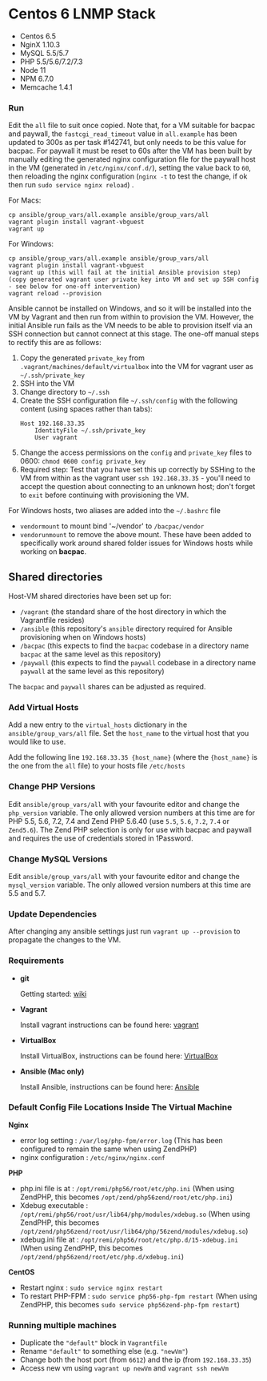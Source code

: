 # Centos 6 LNMP Stack
- Centos 6.5
- NginX 1.10.3
- MySQL 5.5/5.7
- PHP 5.5/5.6/7.2/7.3
- Node 11
- NPM 6.7.0
- Memcache 1.4.1

### Run

Edit the `all` file to suit once copied.
Note that, for a VM suitable for bacpac and paywall, the `fastcgi_read_timeout` value in `all.example` has been updated to 300s as per task #142741, but only needs to be this value for bacpac. For paywall it must be reset to 60s after the VM has been built by manually editing the generated nginx configuration file for the paywall host in the VM (generated in `/etc/nginx/conf.d/`), setting the value back to `60`, then reloading the nginx configuration (`nginx -t` to test the change, if ok then run `sudo service nginx reload`) .

For Macs:
```
cp ansible/group_vars/all.example ansible/group_vars/all
vagrant plugin install vagrant-vbguest
vagrant up
```

For Windows:
```
cp ansible/group_vars/all.example ansible/group_vars/all
vagrant plugin install vagrant-vbguest
vagrant up (this will fail at the initial Ansible provision step)
(copy generated vagrant user private key into VM and set up SSH config - see below for one-off intervention)
vagrant reload --provision
```
Ansible cannot be installed on Windows, and so it will be installed into the VM by Vagrant and then run from within to
provision the VM. However, the initial Ansible run fails as the VM needs to be able to provision itself via an SSH
connection but cannot connect at this stage.
The one-off manual steps to rectify this are as follows:
1. Copy the generated `private_key` from `.vagrant/machines/default/virtualbox` into the VM for vagrant user as `~/.ssh/private_key`
2. SSH into the VM
3. Change directory to `~/.ssh`
4. Create the SSH configuration file `~/.ssh/config` with the following content (using spaces rather than tabs):
    ```
    Host 192.168.33.35
        IdentityFile ~/.ssh/private_key
        User vagrant
    ```
5. Change the access permissions on the `config` and `private_key` files to 0600: `chmod 0600 config private_key`
6. Required step: Test that you have set this up correctly by SSHing to the VM from within as the vagrant user `ssh 192.168.33.35` - you'll need
to accept the question about connecting to an unknown host; don't forget to `exit` before continuing with provisioning
the VM.

For Windows hosts, two aliases are added into the `~/.bashrc` file
- `vendormount` to mount bind '~/vendor' to `/bacpac/vendor`
- `vendorunmount` to remove the above mount.
These have been added to specifically work around shared folder issues for Windows hosts while working on **bacpac**.

## Shared directories
Host-VM shared directories have been set up for:
- `/vagrant` (the standard share of the host directory in which the Vagrantfile resides)
- `/ansible` (this repository's `ansible` directory required for Ansible provisioning when on Windows hosts)
- `/bacpac` (this expects to find the `bacpac` codebase in a directory name `bacpac` at the same level as this repository)
- `/paywall` (this expects to find the `paywall` codebase in a directory name `paywall` at the same level as this repository)

The `bacpac` and `paywall` shares can be adjusted as required.

### Add Virtual Hosts
Add a new entry to the `virtual_hosts` dictionary in the `ansible/group_vars/all` file. Set the `host_name` to the virtual host that you would like to use.

Add the following line `192.168.33.35 {host_name}` (where the `{host_name}` is the one from the `all` file) to your hosts file `/etc/hosts`

### Change PHP Versions

Edit `ansible/group_vars/all` with your favourite editor and change the `php_version` variable. The only allowed version
numbers at this time are for PHP 5.5, 5.6, 7.2, 7.4 and Zend PHP 5.6.40 (use `5.5`, `5.6`, `7.2`, `7.4` or `Zend5.6`).
The Zend PHP selection is only for use with bacpac and paywall and requires the use of credentials stored in 1Password.

### Change MySQL Versions
Edit `ansible/group_vars/all` with your favourite editor and change
the `mysql_version` variable. The only allowed version numbers at this time are 5.5 and 5.7.

### Update Dependencies
After changing any ansible settings just run `vagrant up --provision` to propagate the changes to the VM.

### Requirements
- **git**

  Getting started: [wiki](https://en.wikipedia.org/wiki/Git)

- **Vagrant**

  Install vagrant instructions can be found here: [vagrant](https://www.vagrantup.com/downloads.html)

- **VirtualBox**

  Install VirtualBox, instructions can be found here: [VirtualBox](https://www.virtualbox.org/wiki/Downloads)

- **Ansible (Mac only)**

  Install Ansible, instructions can be found here: [Ansible](http://docs.ansible.com/ansible/intro_installation.html#installing-the-control-machine)

### Default Config File Locations Inside The Virtual Machine
**Nginx**
- error log setting : `/var/log/php-fpm/error.log` (This has been configured to remain the same when using ZendPHP)
- nginx configuration : `/etc/nginx/nginx.conf`

**PHP**
- php.ini file is at : `/opt/remi/php56/root/etc/php.ini` (When using ZendPHP, this becomes `/opt/zend/php56zend/root/etc/php.ini`)
- Xdebug executable : `/opt/remi/php56/root/usr/lib64/php/modules/xdebug.so` (When using ZendPHP, this becomes `/opt/zend/php56zend/root/usr/lib64/php/56zend/modules/xdebug.so`)
- xdebug.ini file at : `/opt/remi/php56/root/etc/php.d/15-xdebug.ini` (When using ZendPHP, this becomes `/opt/zend/php56zend/root/etc/php.d/xdebug.ini`)

**CentOS**
- Restart nginx : `sudo service nginx restart`
- To restart PHP-FPM : `sudo service php56-php-fpm restart` (When using ZendPHP, this becomes `sudo service php56zend-php-fpm restart`)

### Running multiple machines
- Duplicate the `"default"` block in `Vagrantfile`
- Rename `"default"` to something else (e.g. `"newVm"`)
- Change both the host port (from `6612`) and the ip (from `192.168.33.35`)
- Access new vm using `vagrant up newVm` and `vagrant ssh newVm`
